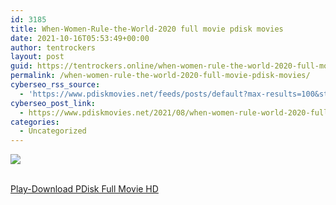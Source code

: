 ```yaml
---
id: 3185
title: When-Women-Rule-the-World-2020 full movie pdisk movies
date: 2021-10-16T05:53:49+00:00
author: tentrockers
layout: post
guid: https://tentrockers.online/when-women-rule-the-world-2020-full-movie-pdisk-movies/
permalink: /when-women-rule-the-world-2020-full-movie-pdisk-movies/
cyberseo_rss_source:
  - 'https://www.pdiskmovies.net/feeds/posts/default?max-results=100&start-index=1001'
cyberseo_post_link:
  - https://www.pdiskmovies.net/2021/08/when-women-rule-world-2020-full-movie.html
categories:
  - Uncategorized
---
```

<div>
  <img src="https://1.bp.blogspot.com/-LFEv_CatkQs/YRkLLrItxfI/AAAAAAAAaZI/JHReoxYMfYUpo4sHLCVn8-aydm1zgMV9ACLcBGAsYHQ/w320-h400/When-Women-Rule-the-World-2020.jpg" class="ff-og-image-inserted" />
</div>

  
<a href="https://www.cofilink.com/share-video?videoid=nv2i9t000t6u" target="popup" onclick="window.open('https://www.cofilink.com/share-video?videoid=nv2i9t000t6u','popup','width=600,height=600'); return false;" rel="noopener"><br /> Play-Download PDisk Full Movie HD<br /> </a>
